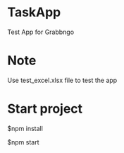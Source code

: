 # TaskApp
Test App for Grabbngo

# Note
Use test_excel.xlsx file to test the app

# Start project
$npm install

$npm start
